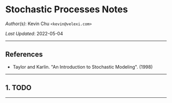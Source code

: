 Stochastic Processes Notes
==========================

_Author(s)_: Kevin Chu `<kevin@velexi.com>`

_Last Updated_: 2022-05-04

-------------------------------------------------------------------------------

References
----------
* Taylor and Karlin. "An Introduction to Stochastic Modeling". (1998)

-------------------------------------------------------------------------------

## 1. TODO

-------------------------------------------------------------------------------
